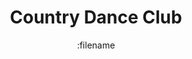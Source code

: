 ---
title: "Country Dance Club"
description: "625 Farland Avenue, Texas"
date: :filename
draft: false
---